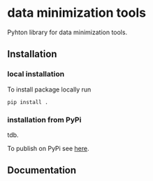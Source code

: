 # data minimization tools
Pyhton library for data minimization tools.
## Installation
### local installation
To install package locally run 

`pip install .`



### installation from PyPi
tdb.

To publish on PyPi see [here](https://python-packaging.readthedocs.io/en/latest/minimal.html#publishing-on-pypi).

## Documentation
